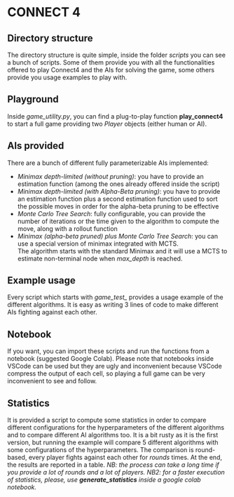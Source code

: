 # CONNECT 4

## Directory structure
The directory structure is quite simple, inside the folder *scripts* you can see a bunch of scripts.
Some of them provide you with all the functionalities offered to play Connect4 and the AIs for solving the game, some others provide you usage examples to play with.

## Playground
Inside *game_utility.py*, you can find a plug-to-play function **play_connect4** to start a full game providing two *Player* objects (either human or AI).

## AIs provided
There are a bunch of different fully parameterizable AIs implemented:
- *Minimax depth-limited (without pruning)*: you have to provide an estimation function (among the ones already offered inside the script)
- *Minimax depth-limited (with Alpha-Beta pruning)*: you have to provide an estimation function plus a second estimation function used to sort the possible moves in order for the alpha-beta pruning to be effective
- *Monte Carlo Tree Search*: fully configurable, you can provide the number of iterations or the time given to the algorithm to compute the move, along with a rollout function
- *Minimax (alpha-beta pruned) plus Monte Carlo Tree Search*: you can use a special version of minimax integrated with MCTS.  
The algorithm starts with the standard Minimax and it will use a MCTS to estimate non-terminal node when *max_depth* is reached.

## Example usage
Every script which starts with *game_test_* provides a usage example of the different algorithms.
It is easy as writing 3 lines of code to make different AIs fighting against each other.

## Notebook
If you want, you can import these scripts and run the functions from a notebook (suggested Google Colab).
Please note that notebooks inside VSCode can be used but they are ugly and inconvenient because VSCode compress the output of each cell, so playing a full game can be very inconvenient to see and follow.

## Statistics
It is provided a script to compute some statistics in order to compare different configurations for the hyperparameters of the different algorithms and to compare different AI algorithms too.
It is a bit rusty as it is the first version, but running the example will compare 5 different algorithms with some configurations of the hyperparameters.
The comparison is round-based, every player fights against each other for *rounds* times. At the end, the results are reported in a table.
*NB: the process can take a long time if you provide a lot of rounds and a lot of players.*
*NB2: for a faster execution of statistics, please, use **generate_statistics** inside a google colab notebook.*

